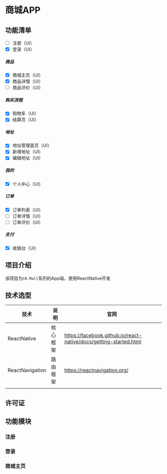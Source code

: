 # 商城APP

## 功能清单

- [ ] 注册（UI）
- [x] 登录（UI）

##### 商品
- [x] 商城主页（UI）
- [x] 商品详情（UI）
- [ ] 商品评价（UI）

##### 购买流程
- [x] 购物车（UI）
- [x] 结算页（UI）

##### 地址
- [x] 地址管理首页（UI）
- [x] 新增地址（UI）
- [x] 编辑地址（UI）

##### 我的
- [x] 个人中心（UI）

##### 订单
- [x] 订单列表（UI）
- [ ] 订单详情（UI）
- [ ] 订单评价（UI）

##### 支付
- [x] 收银台（UI）



## 项目介绍

该项目为`CK-Mall`系列的App端，使用ReactNative开发

## 技术选型

| 技术            | 说明     | 官网                                                         |
| --------------- | -------- | ------------------------------------------------------------ |
| ReactNative     | 核心框架 | https://facebook.github.io/react-native/docs/getting-started.html |
| ReactNavigation | 路由框架 | https://reactnavigation.org/                                 |
|                 |          |                                                              |



## 许可证



## 功能模块

### 注册

### 登录

### 商城主页

### 